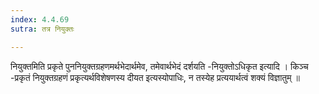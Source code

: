 ```yaml
---
index: 4.4.69
sutra: तत्र नियुक्तः

---
```

 नियुक्तमिति प्रकृते पुननियुक्तग्रहणमर्थभेदार्थमेव, तमेवार्थभेदं दर्शयति -नियुक्तोऽधिकृत इत्यादि । किञ्च -प्रकृतं नियुक्तग्रहणं प्रकृत्यर्थविशेषणस्य दीयत इत्यस्योपाधिः, न तस्येह प्रत्ययार्थत्वं शक्यं विज्ञातुम् ॥